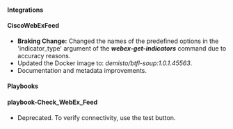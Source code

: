 
#### Integrations
#### CiscoWebExFeed
- **Braking Change:** Changed the names of the predefined options in the 'indicator_type' argument of the ***webex-get-indicators*** command due to accuracy reasons.
- Updated the Docker image to: *demisto/btfl-soup:1.0.1.45563*.
- Documentation and metadata improvements.

#### Playbooks
#### playbook-Check_WebEx_Feed
- Deprecated. To verify connectivity, use the test button.
